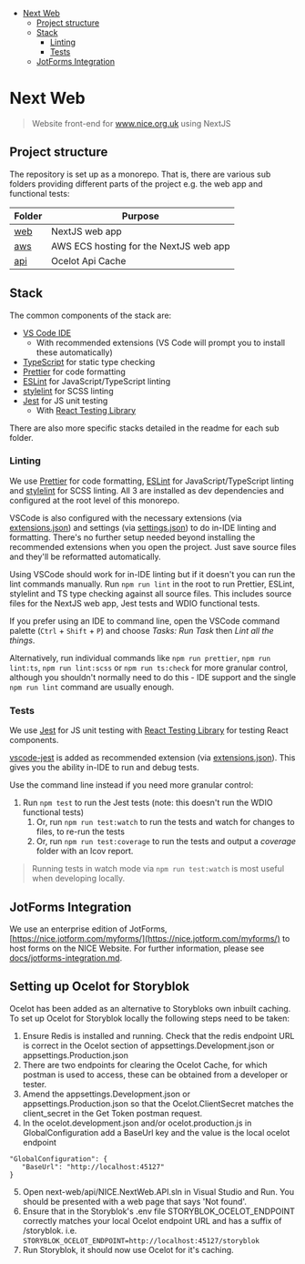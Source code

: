 <!-- START doctoc generated TOC please keep comment here to allow auto update -->
<!-- DON'T EDIT THIS SECTION, INSTEAD RE-RUN doctoc TO UPDATE -->

- [Next Web](#next-web)
  - [Project structure](#project-structure)
  - [Stack](#stack)
    - [Linting](#linting)
    - [Tests](#tests)
  - [JotForms Integration](#jotforms-integration)

<!-- END doctoc generated TOC please keep comment here to allow auto update -->

# Next Web

> Website front-end for www.nice.org.uk using NextJS

## Project structure

The repository is set up as a monorepo. That is, there are various sub folders providing different parts of the project e.g. the web app and functional tests:

| Folder                      | Purpose                                |
| --------------------------- | ---------------------------------------|
| [web](web#readme)           | NextJS web app                         |
| [aws](aws#readme)           | AWS ECS hosting for the NextJS web app |
| [api](api#readme)           | Ocelot Api Cache                       |

## Stack

The common components of the stack are:

- [VS Code IDE](https://code.visualstudio.com/)
  - With recommended extensions (VS Code will prompt you to install these automatically)
- [TypeScript](https://www.typescriptlang.org/) for static type checking
- [Prettier](https://prettier.io/) for code formatting
- [ESLint](https://eslint.org/) for JavaScript/TypeScript linting
- [stylelint](https://stylelint.io/) for SCSS linting
- [Jest](https://jestjs.io/) for JS unit testing
  - With [React Testing Library](https://testing-library.com/docs/react-testing-library/intro)

There are also more specific stacks detailed in the readme for each sub folder.

### Linting

We use [Prettier](https://prettier.io/) for code formatting, [ESLint](https://eslint.org/) for JavaScript/TypeScript linting and [stylelint](https://stylelint.io/) for SCSS linting. All 3 are installed as dev dependencies and configured at the root level of this monorepo.

VSCode is also configured with the necessary extensions (via [extensions.json](.vscode/extensions.json)) and settings (via [settings.json](.vscode/settings.json)) to do in-IDE linting and formatting. There's no further setup needed beyond installing the recommended extensions when you open the project. Just save source files and they'll be reformatted automatically.

Using VSCode should work for in-IDE linting but if it doesn't you can run the lint commands manually. Run `npm run lint` in the root to run Prettier, ESLint, stylelint and TS type checking against all source files. This includes source files for the NextJS web app, Jest tests and WDIO functional tests.

If you prefer using an IDE to command line, open the VSCode command palette (`Ctrl` + `Shift` + `P`) and choose _Tasks: Run Task_ then _Lint all the things_.

Alternatively, run individual commands like `npm run prettier`, `npm run lint:ts`, `npm run lint:scss` or `npm run ts:check` for more granular control, although you shouldn't normally need to do this - IDE support and the single `npm run lint` command are usually enough.

### Tests

We use [Jest](https://jestjs.io/) for JS unit testing with [React Testing Library](https://testing-library.com/docs/react-testing-library/intro) for testing React components.

[vscode-jest](https://marketplace.visualstudio.com/items?itemName=Orta.vscode-jest) is added as recommended extension (via [extensions.json](.vscode/extensions.json)). This gives you the ability in-IDE to run and debug tests.

Use the command line instead if you need more granular control:

1. Run `npm test` to run the Jest tests (note: this doesn't run the WDIO functional tests)
   1. Or, run `npm run test:watch` to run the tests and watch for changes to files, to re-run the tests
   2. Or, run `npm run test:coverage` to run the tests and output a _coverage_ folder with an lcov report.

> Running tests in watch mode via `npm run test:watch` is most useful when developing locally.

## JotForms Integration

We use an enterprise edition of JotForms, [https://nice.jotform.com/myforms/](https://nice.jotform.com/myforms/) to host forms on the NICE Website. For further information, please see [docs/jotforms-integration.md](docs/jotforms-integration.md).

## Setting up Ocelot for Storyblok

Ocelot has been added as an alternative to Storybloks own inbuilt caching. To set up Ocelot for Storyblok locally the following steps need to be taken:

1.  Ensure Redis is installed and running. Check that the redis endpoint URL is correct in the Ocelot section of appsettings.Development.json or appsettings.Production.json
2.  There are two endpoints for clearing the Ocelot Cache, for which postman is used to access, these can be obtained from a developer or tester.
3.  Amend the appsettings.Development.json or appsettings.Production.json so that the Ocelot.ClientSecret matches the client_secret in the Get Token postman request.
4.  In the ocelot.development.json and/or ocelot.production.js in GlobalConfiguration add a BaseUrl key and the value is the local ocelot endpoint

```
"GlobalConfiguration": {
   "BaseUrl": "http://localhost:45127"
}
```

5. Open next-web/api/NICE.NextWeb.API.sln in Visual Studio and Run. You should be presented with a web page that says 'Not found'.
6. Ensure that in the Storyblok's .env file STORYBLOK_OCELOT_ENDPOINT correctly matches your local Ocelot endpoint URL and has a suffix of /storyblok. i.e. `STORYBLOK_OCELOT_ENDPOINT=http://localhost:45127/storyblok`
7. Run Storyblok, it should now use Ocelot for it's caching.
